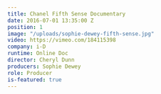 ```yaml
---
title: Chanel Fifth Sense Documentary
date: 2016-07-01 13:35:00 Z
position: 1
image: "/uploads/sophie-dewey-fifth-sense.jpg"
video: https://vimeo.com/184115398
company: i-D
runtime: Online Doc
director: Cheryl Dunn
producers: Sophie Dewey
role: Producer
is-featured: true
---
```


